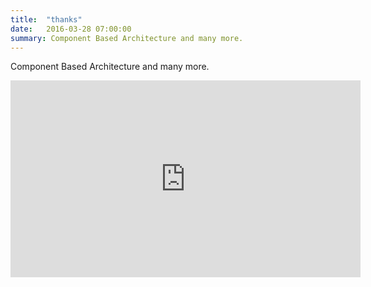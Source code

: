 ```yaml
---
title:  "thanks"
date:   2016-03-28 07:00:00
summary: Component Based Architecture and many more.
---
```


Component Based Architecture and many more.

<iframe width="560" height="315" src="https://www.youtube.com/embed/0JVUaHJcZp4" frameborder="0" allowfullscreen></iframe>
